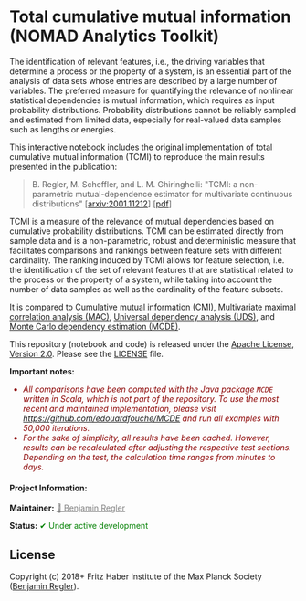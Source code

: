 # Total cumulative mutual information (NOMAD Analytics Toolkit)

The identification of relevant features, i.e., the driving variables that determine a process or the property of a system, is an essential part of the analysis of data sets whose entries are described by a large number of variables. The preferred measure for quantifying the relevance of nonlinear statistical dependencies is mutual information, which requires as input probability distributions. Probability distributions cannot be reliably sampled and estimated from limited data, especially for real-valued data samples such as lengths or energies.

This interactive notebook includes the original implementation of total cumulative mutual information (TCMI) to reproduce the main results presented in the publication:

> B. Regler, M. Scheffler, and L. M. Ghiringhelli: "TCMI: a non-parametric mutual-dependence estimator for multivariate continuous distributions"  [<a href="https://arxiv.org/abs/2001.11212">arxiv:2001.11212</a>] [<a href="https://arxiv.org/pdf/2001.11212">pdf</a>]

TCMI is a measure of the relevance of mutual dependencies based on cumulative probability distributions. TCMI can be estimated directly from sample data and is a non-parametric, robust and deterministic measure that facilitates comparisons and rankings between feature sets with different cardinality. The ranking induced by TCMI allows for feature selection, i.e. the identification of the set of relevant features that are statistical related to the process or the property of a system, while taking into account the number of data samples as well as the cardinality of the feature subsets.

It is compared to [Cumulative mutual information (CMI)](https://dx.doi.org/10.1137/1.9781611972832.22), [Multivariate maximal correlation analysis (MAC)](http://proceedings.mlr.press/v32/nguyenc14.html), [Universal dependency analysis (UDS)](https://dx.doi.org/10.1137/1.9781611974348.89), and [Monte Carlo dependency estimation (MCDE)](https://dx.doi.org/10.1145/3335783.3335795).

This repository (notebook and code) is released under the [Apache License, Version 2.0](http://www.apache.org/licenses/). Please see the [LICENSE](LICENSE) file.

**Important notes:**
<ul style="color: #8b0000; font-style: italic;">
<li>All comparisons have been computed with the Java package <code>MCDE</code> written in Scala, which is not part of the repository. To use the most recent and maintained implementation, please visit <a href="https://github.com/edouardfouche/MCDE">https://github.com/edouardfouche/MCDE</a> and run all examples with 50,000 iterations.</li>
<li>For the sake of simplicity, all results have been cached. However, results can be recalculated after adjusting the respective test sections. Depending on the test, the calculation time ranges from minutes to days.</li>
</ul>

#### Project Information:

**Maintainer:** <a href="https://github.com/sommerregen" style="color: #808080;" title="Maintainer">&#x1F464; Benjamin Regler</a>

**Status:** <span style="color: #008000;">&#10004; Under active development</span>

## License

Copyright (c) 2018+ Fritz Haber Institute of the Max Planck Society ([Benjamin Regler][github]).

[github]: https://github.com/sommerregen "GitLab account of Benjamin Regler"
